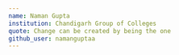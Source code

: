 ```yaml
---
name: Naman Gupta
institution: Chandigarh Group of Colleges
quote: Change can be created by being the one
github_user: namanguptaa
---
```

